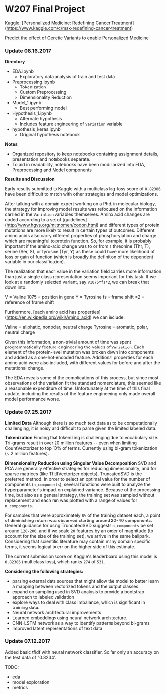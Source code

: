 # W207 Final Project

Kaggle: [Personalized Medicine: Redefining Cancer Treatment] (https://www.kaggle.com/c/msk-redefining-cancer-treatment)

Predict the effect of Genetic Variants to enable Personalized Medicine

### Update 08.16.2017

**Directory**

- EDA.ipynb
	- Exploratory data analysis of train and test data
- Preprocessing.ipynb
	- Tokenization
	- Custom Preprocessing
	- Dimensionality Reduction
- Model_1.ipynb
	- Best performing model
- Hypothesis_1.ipynb
	- Alternate hypothesis
	- Includes feature engineering of `Variation` variable
- hypothesis_keras.ipynb
	- Original hypothesis notebook


**Notes**

- Organized repository to keep notebooks containing assignment details, presentation and notebooks separate.
- To aid in readability, notebooks have been modularized into EDA, Preprocessing and Model components

**Results and Discussion**

Early results submitted to Kaggle with a multiclass log-loss score of `0.82386` have been difficult to match with other strategies and model optimizations. 

After talking with a domain expert working on a Phd. in molecular biology, the strategy for improving model results was refocused on the information carried in the `Variation` variables themselves. Amino acid changes are coded according to a set of [guidelines] (http://www.hgvs.org/mutnomen/codon.html) and different types of protein mutations are more likely to result in certain types of outcomes. Different amino acids also carry different properties of phosphorylation and charge which are meaningful to protein function. So, for example, it is probably important if the amino-acid change was to or from a threonine (Thr, T), serine (Ser, S), or tyrosine (Tyr, Y) as these could have more likelihood of loss or gain of function (which is broadly the definition of the dependent variable in our classification). 

The realization that each value in the variation field carries more information than just a single class representation seems important for this task. If we look at a randomly selected variant, say `V1075Yfs*2`, we can break that down into:

V = Valine
1075 = position in gene
Y = Tyrosine
fs = frame shift
*2 = reference of frame shift

Furthermore, [each amino acid has properties] (https://en.wikipedia.org/wiki/Amino_acid) we can include:

Valine = aliphatic, nonpolar, neutral charge
Tyrosine = aromatic, polar, neutral charge

Given this information, a non-trivial amount of time was spent programmatically feature-engineering the values of `Variation`. Each element of the protein-level mutation was broken down into components and added as a one-hot-encoded feature. Additional properties for each amino acid were also included, with different values for before and after the mutational change. 

The EDA reveals some of the complications of this process, but since most observations of the variation fit the standard nomenclature, this seemed like a reasonable expenditure of time. Unfortunately at the time of this final update, including the results of the feature engineering only made overall model performance worse.





### Update 07.25.2017

**Limited Data**
Although there is so much text data as to be computationally challenging, it is noisy and difficult to parse given the limited labeled data.

**Tokenization**
Finding that tokenizing is challenging due to vocabulary size. Tri-grams result in over 20 million features -- even when limiting CountVectorizer to top 10% of terms. Currently using bi-gram tokenization (~ 2 million features).

**Dimensionality Reduction using Singular Value Decomposition**
SVD and PCA are generally effective strategies for reducing dimensionality, and for sparse matrices (like TfidfVectorizer objects), TruncatedSVD is the preferred method. In order to select an optimal value for the number of components (`n_components`), several functions were built to analyze the hyperparameter's impact on explained variance. Because of the processing time, but also as a general strategy, the training set was sampled without replacement and each run was plotted with a range of values for `n_components`.

For samples that were approximately `8%` of the training dataset each, a point of diminishing return was observed starting around 20-40 components.  General guidance for using TruncatedSVD suggests `n_components` be set around `120-200`, and if we scale `20` features by an order of magnitude (to account for the size of the training set), we arrive in the same ballpark. Considering that scientific literature may contain many domain specific terms, it seems logical to err on the higher side of this estimate.

The current submission score on Kaggle's leaderboard using this model is `0.82386` (multiclass loss), which ranks `274` of `531`.

**Considering the following strategies:**

- parsing external data sources that might allow the model to better learn a mapping between vectorized tokens and the output classes.
- expand on sampling used in SVD analysis to provide a bootstrap approach to labeled validation
- explore ways to deal with class imbalance, which is significant in training data.
- Neural network architectural improvements
- Learned embeddings using neural network architecture.
- CNN-LSTM network as a way to identify patterns beyond bi-grams
- Improved latent representations of text data


### Update 07.12.2017
Added basic tfidf with neural network classifier. So far only an accuracy on the test data of “0.3234”.

TODO:

- eda
- model exploration
- metrics
